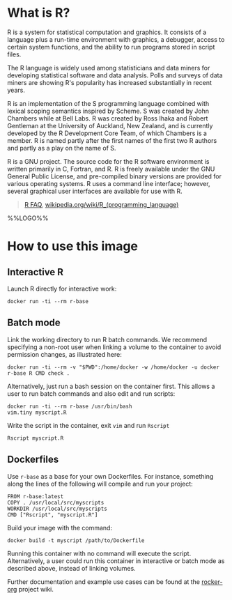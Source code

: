 # What is R?

R is a system for statistical computation and graphics. It consists of a language plus a run-time environment with graphics, a debugger, access to certain system functions, and the ability to run programs stored in script files.

The R language is widely used among statisticians and data miners for developing statistical software and data analysis. Polls and surveys of data miners are showing R's popularity has increased substantially in recent years.

R is an implementation of the S programming language combined with lexical scoping semantics inspired by Scheme. S was created by John Chambers while at Bell Labs. R was created by Ross Ihaka and Robert Gentleman at the University of Auckland, New Zealand, and is currently developed by the R Development Core Team, of which Chambers is a member. R is named partly after the first names of the first two R authors and partly as a play on the name of S.

R is a GNU project. The source code for the R software environment is written primarily in C, Fortran, and R. R is freely available under the GNU General Public License, and pre-compiled binary versions are provided for various operating systems. R uses a command line interface; however, several graphical user interfaces are available for use with R.

> [R FAQ](http://cran.r-project.org/doc/FAQ/R-FAQ.html#What-is-R_003f), [wikipedia.org/wiki/R_(programming_language)](http://en.wikipedia.org/wiki/R_%28programming_language%29)

%%LOGO%%

# How to use this image

## Interactive R

Launch R directly for interactive work:

	docker run -ti --rm r-base

## Batch mode

Link the working directory to run R batch commands. We recommend specifying a non-root user when linking a volume to the container to avoid permission changes, as illustrated here:

	docker run -ti --rm -v "$PWD":/home/docker -w /home/docker -u docker r-base R CMD check .

Alternatively, just run a bash session on the container first. This allows a user to run batch commands and also edit and run scripts:

	docker run -ti --rm r-base /usr/bin/bash
	vim.tiny myscript.R

Write the script in the container, exit `vim` and run `Rscript`

	Rscript myscript.R

## Dockerfiles

Use `r-base` as a base for your own Dockerfiles. For instance, something along the lines of the following will compile and run your project:

	FROM r-base:latest
	COPY . /usr/local/src/myscripts
	WORKDIR /usr/local/src/myscripts
	CMD ["Rscript", "myscript.R"]

Build your image with the command:

	docker build -t myscript /path/to/Dockerfile

Running this container with no command will execute the script. Alternatively, a user could run this container in interactive or batch mode as described above, instead of linking volumes.

Further documentation and example use cases can be found at the [rocker-org](https://github.com/rocker-org/rocker/wiki) project wiki.
